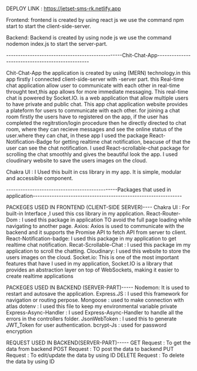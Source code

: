 DEPLOY LINK : https://jetset-sms-rk.netlify.app

Frontend: frontend is created by using react js
we use the command npm start to start the client-side-server.

Backend: Backend is created by using node js
we use the command nodemon index.js to start the server-part.

-------------------------------------------------Chit-Chat-App-------------------------------------------------

Chit-Chat-App the application is created by using (MERN) technology.in this app firstly I connected client-side-server with -server part.
this Real-time chat application allow user to communicate with each other in real-time throught text,this app allows for more immediate messaging.
This real-time chat is powered by Socket.IO. is a web application that allow multiple users to have private and public chat.
This app chat application website provides a plateform for users to communicate with each other. for joining a chat room firstly the users have to registered on the app, if the user has completed the regitrstion/login procedure then he directly directed to chat room, where they can recieve messages and see the online status of the user.where they can chat, in these app I used the package React-Notification-Badge for getting realtime
chat notification, beacuse of that the user can see the chat notification.
I used React-scrollable-chat package for scrolling the chat smoothly and gives the beautiful look the app. I used cloudinary website to save the users images on the cloud.

Chakra UI : I Used this built in css library in my app. It is simple, modular and accessible component.

-----------------------------------------------Packages that used in application---------------------------------------------------------------

PACKEGES USED IN FRONTEND (CLIENT-SIDE SERVER)----
Chakra UI : For built-in Interface ,I used this css library in my application.
React-Router-Dom : I used this package in application TO avoid the full page loading while navigating to another page.
Axios: Axios is used to communicate with the backend and it supports the Promise API to fetch API from server to client.
React-Notification-badge: I used this package in my application to get realtime chat notification.
Recat-Scrollable-Chat : I used this package im my application to scroll the chatting.
Cloudinary: I used this website to store the users images on the cloud.
Socket.io: This is one of the most important features that have I used in my application, Socket.IO is a library that provides an abstraction layer on top of WebSockets, making it easier to create realtime applications

PACKEGES USED IN BACKEND (SERVER-PART)-----
Nodemon: It is used to restart and autosave the application.
Express.JS : I used this framework for navigation or routing perpose.
Mongoose : used to make connection with atlas
dotenv : I used this file to keep my environmental variable private
Express-Async-Handler : I used Express-Async-Handler to handle all the errors in the controllers folder.
JsonWebToken : I used this to generate JWT_Token for user authentication.
bcrypt-Js : used for password encryption

REQUEST USED IN BACKEND(SERVER-PART)-----
GET Request : To get the data from backend
POST Request : TO post the data to backend
PUT Request : To edit/update the data by using ID
DELETE Request : To delete the data by using ID
